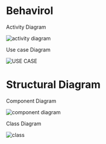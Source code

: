 # Behavirol 

 Activity Diagram
 
 ![activity diagram](https://user-images.githubusercontent.com/46986941/155394408-26541f90-a5a6-4061-8b04-022274fd149e.png)
 
 Use case Diagram
 
 ![USE CASE](https://user-images.githubusercontent.com/46986941/155394379-6ee16b29-afac-4f27-a87c-cbcf31d89240.png)
 
 # Structural Diagram
 
Component Diagram

![component diagram ](https://user-images.githubusercontent.com/46986941/155394386-6ab644b9-48f0-4351-83a9-a560d34db300.png)

Class Diagram

![class](https://user-images.githubusercontent.com/46986941/155394371-69d8f584-6a6b-4ad5-909e-95a0edca5881.png)
